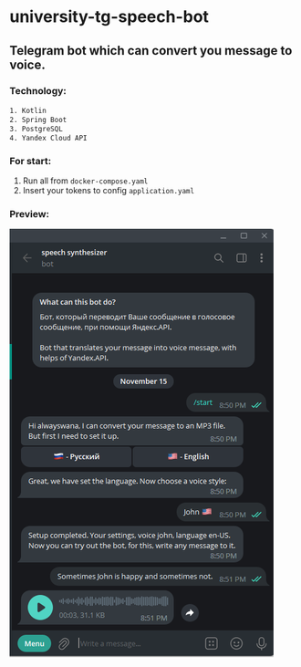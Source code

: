 # university-tg-speech-bot

## Telegram bot which can convert you message to voice.

### Technology:
    1. Kotlin
    2. Spring Boot
    3. PostgreSQL
    4. Yandex Cloud API

### For start:
1. Run all from `docker-compose.yaml`
2. Insert your tokens to config `application.yaml`

### Preview:
![img.png](img.png)

